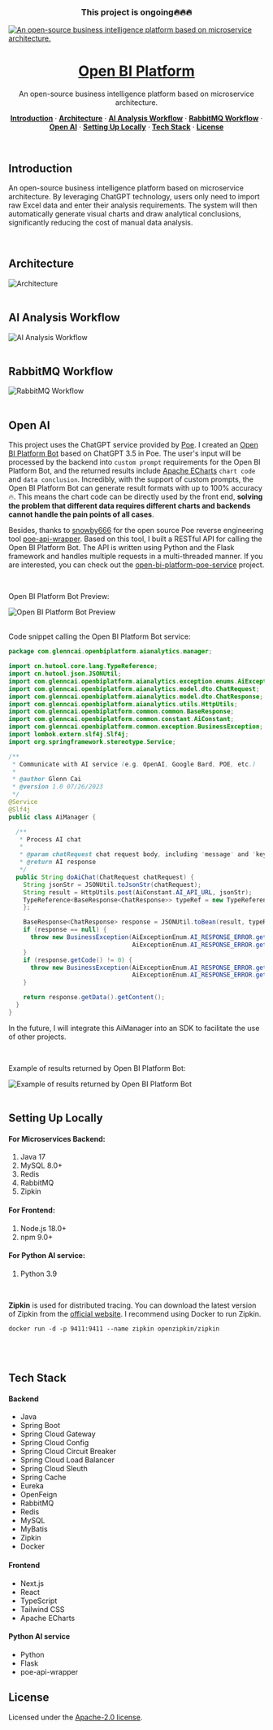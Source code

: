 <h3 align="center">This project is ongoing🔥🔥🔥</h3>

<a href="https://glenncai.com">
  <picture>
    <source media="(prefers-color-scheme: dark)" srcset="assets/images/introduction-white.png">
    <source media="(prefers-color-scheme: light)" srcset="assets/images/introduction-dark.png">
    <img src="assets/images/introduction-white.png" alt="An open-source business intelligence platform based on microservice architecture." />
  </picture>
  <h1 align="center">Open BI Platform</h1>
</a>

<p align="center">
  An open-source business intelligence platform based on microservice architecture.
</p>

<p align="center">
  <a href="#introduction"><strong>Introduction</strong></a> ·
  <a href="#architecture"><strong>Architecture</strong></a> ·
  <a href="#ai-analysis-workflow"><strong>AI Analysis Workflow</strong></a> · 
  <a href="#rabbitmq-workflow"><strong>RabbitMQ Workflow</strong></a> · 
  <a href="#open-ai"><strong>Open AI</strong></a> · 
  <a href="#setting-up-locally"><strong>Setting Up Locally</strong></a> ·
  <a href="#tech-stack"><strong>Tech Stack</strong></a> ·
  <a href="#license"><strong>License</strong></a>
</p>
<br/>

## Introduction

An open-source business intelligence platform based on microservice architecture. By leveraging ChatGPT technology,
users only need to import raw Excel data and enter their analysis requirements. The
system will then automatically generate visual charts and draw analytical conclusions, significantly reducing the cost
of manual data analysis.

<br />

## Architecture

<picture>
  <source media="(prefers-color-scheme: dark)" srcset="assets/images/open-bi-platform-architecture-white.png">
  <source media="(prefers-color-scheme: light)" srcset="assets/images/open-bi-platform-architecture-dark.png">
  <img src="assets/images/open-bi-platform-architecture-white.png" alt="Architecture" />
</picture>

<br />
<br />

## AI Analysis Workflow

<picture>
  <source media="(prefers-color-scheme: dark)" srcset="assets/images/ai-analytics-workflow-white.png">
  <source media="(prefers-color-scheme: light)" srcset="assets/images/ai-analytics-workflow-dark.png">
  <img src="assets/images/ai-analytics-workflow-white.png" alt="AI Analysis Workflow" />
</picture>

<br />
<br />

## RabbitMQ Workflow

<picture>
  <source media="(prefers-color-scheme: dark)" srcset="assets/images/rabbitmq-white.png">
  <source media="(prefers-color-scheme: light)" srcset="assets/images/rabbitmq-dark.png">
  <img src="assets/images/rabbitmq-white.png" alt="RabbitMQ Workflow" />
</picture>

<br />
<br />

## Open AI

This project uses the ChatGPT service provided by [Poe](https://poe.com/). I created
an [Open BI Platform Bot](https://poe.com/open-bi-platform) based on
ChatGPT 3.5 in Poe.
The user's input will be processed by the backend into `custom prompt` requirements for
the Open BI Platform Bot, and the
returned results include [Apache ECharts](https://echarts.apache.org/zh/index.html) `chart code`
and `data conclusion`.
Incredibly, with the support of custom
prompts, the
Open BI Platform Bot can generate result formats with up to 100% accuracy🔥. This means the chart code can be directly
used by the front end, **solving the problem that different data requires different charts and backends cannot handle
the
pain points of all cases**.

Besides, thanks to [snowby666](https://github.com/snowby666) for the open source Poe reverse engineering tool
[poe-api-wrapper](https://github.com/snowby666/poe-api-wrapper). Based on this tool, I
built a RESTful API for calling the Open BI Platform Bot. The API is written using Python and the Flask framework and
handles multiple requests in a multi-threaded manner. If you are interested, you can check out the
[open-bi-platform-poe-service](https://github.com/glenncai/open-bi-platform-poe-service) project.

<br />

Open BI Platform Bot Preview:

<picture>
  <source media="(prefers-color-scheme: dark)" srcset="assets/images/open-bi-platform-bot-white.png">
  <source media="(prefers-color-scheme: light)" srcset="assets/images/open-bi-platform-bot-dark.png">
  <img src="assets/images/open-bi-platform-bot-white.png" alt="Open BI Platform Bot Preview" />
</picture>

<br />
<br />

Code snippet calling the Open BI Platform Bot service:

```java
package com.glenncai.openbiplatform.aianalytics.manager;

import cn.hutool.core.lang.TypeReference;
import cn.hutool.json.JSONUtil;
import com.glenncai.openbiplatform.aianalytics.exception.enums.AiExceptionEnum;
import com.glenncai.openbiplatform.aianalytics.model.dto.ChatRequest;
import com.glenncai.openbiplatform.aianalytics.model.dto.ChatResponse;
import com.glenncai.openbiplatform.aianalytics.utils.HttpUtils;
import com.glenncai.openbiplatform.common.common.BaseResponse;
import com.glenncai.openbiplatform.common.constant.AiConstant;
import com.glenncai.openbiplatform.common.exception.BusinessException;
import lombok.extern.slf4j.Slf4j;
import org.springframework.stereotype.Service;

/**
 * Communicate with AI service (e.g. OpenAI, Google Bard, POE, etc.)
 *
 * @author Glenn Cai
 * @version 1.0 07/26/2023
 */
@Service
@Slf4j
public class AiManager {

  /**
   * Process AI chat
   *
   * @param chatRequest chat request body, including 'message' and 'key'
   * @return AI response
   */
  public String doAiChat(ChatRequest chatRequest) {
    String jsonStr = JSONUtil.toJsonStr(chatRequest);
    String result = HttpUtils.post(AiConstant.AI_API_URL, jsonStr);
    TypeReference<BaseResponse<ChatResponse>> typeRef = new TypeReference<>() {
    };

    BaseResponse<ChatResponse> response = JSONUtil.toBean(result, typeRef, false);
    if (response == null) {
      throw new BusinessException(AiExceptionEnum.AI_RESPONSE_ERROR.getCode(),
                                  AiExceptionEnum.AI_RESPONSE_ERROR.getMessage());
    }
    if (response.getCode() != 0) {
      throw new BusinessException(AiExceptionEnum.AI_RESPONSE_ERROR.getCode(),
                                  AiExceptionEnum.AI_RESPONSE_ERROR.getMessage());
    }

    return response.getData().getContent();
  }
}
```

In the future, I will integrate this AiManager into an SDK to facilitate the use of other projects.

<br />

Example of results returned by Open BI Platform Bot:

<img src="assets/images/open-bi-platform-bot-return-result.png" alt="Example of results returned by Open BI Platform Bot" />

<br />
<br />

## Setting Up Locally

#### For Microservices Backend:

1. Java 17
2. MySQL 8.0+
3. Redis
4. RabbitMQ
5. Zipkin

#### For Frontend:

1. Node.js 18.0+
2. npm 9.0+

#### For Python AI service:

1. Python 3.9

<br />

**Zipkin** is used for distributed tracing. You can download the latest version of Zipkin from
the [official website](https://zipkin.io/pages/quickstart.html). I recommend using Docker to run Zipkin.

```shell
docker run -d -p 9411:9411 --name zipkin openzipkin/zipkin
```

<br />
<br />

## Tech Stack

#### Backend

* Java
* Spring Boot
* Spring Cloud Gateway
* Spring Cloud Config
* Spring Cloud Circuit Breaker
* Spring Cloud Load Balancer
* Spring Cloud Sleuth
* Spring Cache
* Eureka
* OpenFeign
* RabbitMQ
* Redis
* MySQL
* MyBatis
* Zipkin
* Docker

#### Frontend

* Next.js
* React
* TypeScript
* Tailwind CSS
* Apache ECharts

#### Python AI service

* Python
* Flask
* poe-api-wrapper

## License

Licensed under
the [Apache-2.0 license](https://github.com/glenncai/open-bi-platform-backend-microservices/blob/main/LICENSE).